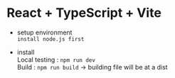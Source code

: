 # React + TypeScript + Vite

- setup environment
<br/> `install node.js first`
  
- install
<br/> Local testing : `npm run dev`
<br/> Build : `npm run build` -> building file will be at a dist

